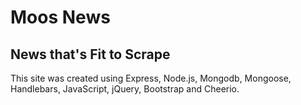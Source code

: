 # Moos News
## News that's Fit to Scrape

This site was created using Express, Node.js, Mongodb, Mongoose, Handlebars, JavaScript, jQuery, Bootstrap and Cheerio.
